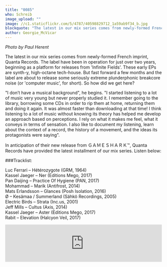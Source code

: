 ```yaml
---
title: "0085"
who: Schreib
image_upload: ""
image: //c1.staticflickr.com/5/4787/40598829712_1a59ab9f34_b.jpg
blockquote: "The latest in our mix series comes from newly-formed French imprint, Quanta Records. The label have been in operation for just over two years, beginning as a platform for releases from 'Infinite Fields'. These early EPs are synth-y, high-octane tech-house. But fast forward a few months and the label are about to release some seriously extreme plunderphonic breakcore noise (or 'computer music', for short). So how did we get here? "
author: Georgie_McVicar
---
```

_Photo by Paul Herent_ 

The latest in our mix series comes from newly-formed French imprint, Quanta Records. The label have been in operation for just over two years, beginning as a platform for releases from 'Infinite Fields'. These early EPs are synth-y, high-octane tech-house. But fast forward a few months and the label are about to release some seriously extreme plunderphonic breakcore noise (or 'computer music', for short). So how did we get here? 

"I don’t have a musical background", he begins. "I started listening to a lot of music very young but never properly studied it. I remember going to the library, borrowing some CDs in order to rip them at home, returning them and doing it again. It was almost faster than downloading at that time! I think listening to a lot of music without knowing its theory has helped me develop an approach based on perceptions. I rely on what it makes me feel, what it conveys in terms of sensation. I also like to document my listening, learn about the context of a record, the history of a movement, and the ideas its protagonists were saying". 

In anticipation of their new release from ＧＡＭＥＳＨＡＲＫ™, Quanta Records have provided the latest installment of our mix series. Listen below: 

###Tracklist:

Luc Ferrari – Hétérozygote (GRM, 1964) <br>
Kassel Jaeger – Ner (Editions Mego, 2017)<br>
Pan Daijing – Practice Of Hygiene (PAN, 2017)<br>
Mohammad – Marik (Antifrost, 2014)<br>
Mats Erlandsson – Glances (Posh Isolation, 2016)<br>
Ø – Kesämaa / Summerland (Sähkö Recordings, 2005)<br>
Electric Birds – Strata (Inc.us, 2001)<br>
Jeff Mills – Cultus (Axis, 2014)<br>
Kassel Jaeger – Aster (Editions Mego, 2017)<br>
Rabit – Elevation (Halcyon Veil, 2017)<br>

<iframe width="100%" height="120" src="https://www.mixcloud.com/widget/iframe/?hide_cover=1&light=1&feed=%2Fstraylandings%2F0085-quanta-records%2F" frameborder="0" ></iframe>
